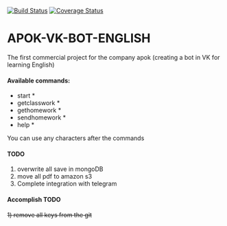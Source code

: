 
[![Build Status](https://travis-ci.org/AFCG-COMPANY/APOK-VK-BOT-ENGLISH.svg?branch=master)](https://travis-ci.org/AFCG-COMPANY/APOK-VK-BOT-ENGLISH)
[![Coverage Status](https://coveralls.io/repos/github/AFCG-COMPANY/APOK-VK-BOT-ENGLISH/badge.svg?branch=master)](https://coveralls.io/github/AFCG-COMPANY/APOK-VK-BOT-ENGLISH?branch=master)

# APOK-VK-BOT-ENGLISH
The first commercial project for the company apok (creating a bot in VK for learning English)

#### Available commands:
* start *
* getclasswork *
* gethomework *
* sendhomework *
* help *

You can use any characters after the commands

#### TODO 
1) overwrite all save in mongoDB<br/>
2) move all pdf to amazon s3<br/>
3) Сomplete integration with telegram<br/>

#### Accomplish TODO
~~1) remove all keys from the git~~<br/>
